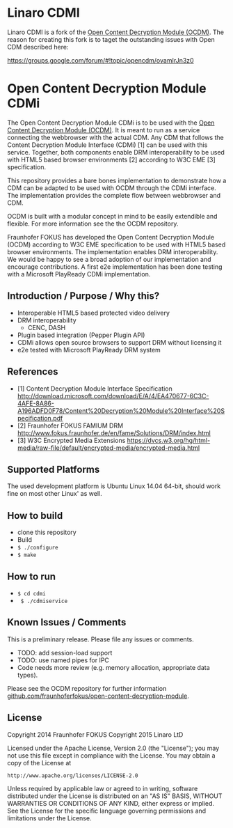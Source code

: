 # Linaro CDMI

Linaro CDMI is a fork of the [Open Content Decryption Module (OCDM)](https://github.com/fraunhoferfokus/open-content-decryption-module). The reason
for creating this fork is to taget the outstanding issues with Open CDM described here:

https://groups.google.com/forum/#!topic/opencdm/ovamIrJn3z0


# Open Content Decryption Module CDMi

The Open Content Decryption Module CDMi is to be used with the [Open Content Decryption Module (OCDM)](https://github.com/fraunhoferfokus/open-content-decryption-module). It is meant to run as a service connecting the webbrowser with the actual CDM. Any CDM that follows the Content Decryption Module Interface (CDMi) [1] can be used with this service. Together, both components enable DRM interoperability to be used with HTML5 based browser environments [2] according to W3C EME [3] specification.

This repository provides a bare bones implementation to demonstrate how a CDM can be adapted to be used with OCDM through the CDMi interface. The implementation provides the complete flow between webbrowser and CDM.

OCDM is built with a modular concept in mind to be easily extendible and flexible. For more information see the the OCDM repository.

Fraunhofer FOKUS has developed the Open Content Decryption Module (OCDM) according to W3C EME specification to be used with HTML5 based browser environments. The implementation enables DRM interoperability. We would be happy to see a broad adoption of our implementation and encourage contributions. A first e2e implementation has been done testing with a Microsoft PlayReady CDMi implementation.

## Introduction / Purpose / Why this?

* Interoperable HTML5 based protected video delivery
* DRM interoperability
  * CENC, DASH
* Plugin based integration (Pepper Plugin API)
* CDMi allows open source browsers to support DRM without licensing it
* e2e tested with Microsoft PlayReady DRM system

## References

* [1] Content Decryption Module Interface Specification http://download.microsoft.com/download/E/A/4/EA470677-6C3C-4AFE-8A86-A196ADFD0F78/Content%20Decryption%20Module%20Interface%20Specification.pdf
* [2] Fraunhofer FOKUS FAMIUM DRM http://www.fokus.fraunhofer.de/en/fame/Solutions/DRM/index.html
* [3] W3C Encrypted Media Extensions https://dvcs.w3.org/hg/html-media/raw-file/default/encrypted-media/encrypted-media.html

## Supported Platforms

The used development platform is Ubuntu Linux 14.04 64-bit, should work fine on most other Linux' as well.

## How to build

* clone this repository
* Build
 * ```$ ./configure```
 * ```$ make```

## How to run

*  ```$ cd cdmi```
* ``` $ ./cdmiservice```

## Known Issues / Comments

This is a preliminary release. Please file any issues or comments.

* TODO: add session-load support
* TODO: use named pipes for IPC
* Code needs more review (e.g. memory allocation, appropriate data types).

Please see the OCDM repository for further information [github.com/fraunhoferfokus/open-content-decryption-module](https://github.com/fraunhoferfokus/open-content-decryption-module).

## License

Copyright 2014 Fraunhofer FOKUS
Copyright 2015 Linaro LtD

Licensed under the Apache License, Version 2.0 (the "License");
you may not use this file except in compliance with the License.
You may obtain a copy of the License at

    http://www.apache.org/licenses/LICENSE-2.0

Unless required by applicable law or agreed to in writing, software
distributed under the License is distributed on an "AS IS" BASIS,
WITHOUT WARRANTIES OR CONDITIONS OF ANY KIND, either express or implied.
See the License for the specific language governing permissions and
limitations under the License.
